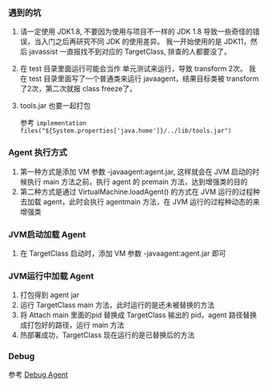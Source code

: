 ### 遇到的坑

1. 请一定使用 JDK1.8, 不要因为使用与项目不一样的 JDK 1.8 导致一些奇怪的错误，当入门之后再研究不同 JDK 的使用差异。
   我一开始使用的是 JDK11，然后 javassist 一直报找不到对应的 TargetClass, 排查的人都要没了。
2. 在 test 目录里面运行可能会当作 单元测试来运行，导致 transform 2次。
    我在 test 目录里面写了一个普通类来运行 javaagent，结果目标类被 transform 了2次，第二次就报 class freeze了。
3. tools.jar 也要一起打包

    参考 `implementation files("${System.properties['java.home']}/../lib/tools.jar")`


### Agent 执行方式

1. 第一种方式是添加 VM 参数 -javaagent:agent.jar, 这样就会在 JVM 启动的时候执行 main 方法之前，执行 agent 的 premain 方法，达到增强类的目的
2. 第二种方式是通过 VirtualMachine.loadAgent() 的方式在 JVM 运行的过程种去加载 agent，此时会执行 agentmain 方法，在 JVM 运行的过程种动态的来增强类


### JVM启动加载 Agent

1. 在 TargetClass 启动时，添加 VM 参数 -javaagent:agent.jar 即可

### JVM运行中加载 Agent

1. 打包得到 agent jar
2. 运行 TargetClass main 方法，此时运行的是还未被替换的方法
3. 将 Attach main 里面的pid 替换成 TargetClass 输出的 pid，agent 路径替换成打包好的路径，运行 main 方法
4. 热部署成功，TargetClass 现在运行的是已替换后的方法

### Debug 

参考 [Debug Agent](../README.md)